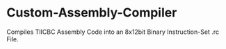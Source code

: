 # Custom-Assembly-Compiler
Compiles TIICBC Assembly Code into an 8x12bit Binary Instruction-Set .rc File.

